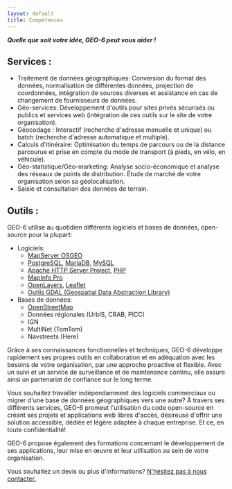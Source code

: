 ```yaml
---
layout: default
title: Compétences
---
```

**_Quelle que soit votre idée, GEO-6 peut vous aider !_**

## Services :

- Traitement de données géographiques: Conversion du format des données, normalisation de différentes données, projection de coordonnées, intégration de sources diverses et assistance en cas de changement de fournisseurs de données.
- Géo-services: Développement d'outils pour sites privés sécurisés ou publics et services web (intégration de ces outils sur le site de votre organisation).
- Géocodage : Interactif (recherche d'adresse manuelle et unique) ou batch (recherche d'adresse automatique et multiple).
- Calculs d'itinéraire: Optimisation du temps de parcours ou de la distance parcourue et prise en compte du mode de transport (à pieds, en vélo, en véhicule).
- Géo-statistique/Géo-marketing: Analyse socio-économique et analyse des réseaux de points de distribution. Étude de marché de votre organisation selon sa géolocalisation.
- Saisie et consultation des données de terrain.

## Outils :

GEO-6 utilise au quotidien différents logiciels et bases de données, open-source pour la plupart:

- Logiciels:
  - [MapServer OSGEO](http://mapserver.org/)
  - [PostgreSQL](https://www.postgresql.org/), [MariaDB](https://mariadb.org/), [MySQL](https://www.mysql.com/)
  - [Apache HTTP Server Project](https://httpd.apache.org/), [PHP](https://secure.php.net/)
  - [MapInfo Pro](http://mapinfo.com/)
  - [OpenLayers](https://openlayers.org/), [Leaflet](http://leafletjs.com/)
  - [Outils GDAL (Geospatial Data Abstraction Library)](http://gdal.org/)
- Bases de données:
  - [OpenStreetMap](https://www.openstreetmap.org/)
  - Données régionales (UrbIS, CRAB, PICC)
  - IGN
  - MultiNet (TomTom)
  - Navstreets (Here)

Grâce à ses connaissances fonctionnelles et techniques, GEO-6 développe rapidement ses propres outils en collaboration et en adéquation avec les besoins de votre organisation, par une approche proactive et flexible. Avec un suivi et un service de surveillance et de maintenance continu, elle assure ainsi un partenariat de confiance sur le long terme.

Vous souhaitez travailler indépendamment des logiciels commerciaux ou migrer d'une base de données géographiques vers une autre? À travers ses différents services, GEO-6 promeut l'utilisation du code open-source en créant ses projets et applications web libres d'accès, désireuse d'offrir une solution accessible, dédiée et légère adaptée à chaque entreprise. Et ce, en toute confidentialité!

GEO-6 propose également des formations concernant le développement de ses applications, leur mise en œuvre et leur utilisation au sein de votre organisation.

Vous souhaitez un devis ou plus d'informations? [N'hésitez pas à nous contacter.]({{site.url}}/contact/)
